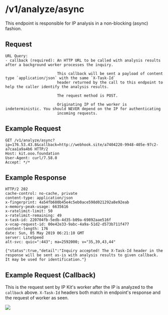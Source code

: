 # /v1/analyze/async
This endpoint is responsible for IP analysis in a non-blocking (async) fashion.

## Request
```
URL Query:
- callback (required): An HTTP URL to be called with analysis results after a background worker processes the inquiry.

                       This callback will be sent a payload of content type `application/json` with the same `X-Task-Id`
                       header returned by the call to this endpoint to help the caller identify the analysis results.
                       
                       The request method is POST.
                       
                       Originating IP of the worker is indeterministic. You should NEVER depend on the IP for authenticating
                       incoming requests.
```

## Example Request
```http
GET /v1/analyze/async?ip=176.53.43.8&callback=http://webhook.site/a7404220-9948-405e-97c2-a7caa1a9a4b6 HTTP/2
Host: kit.ooo.foundation
User-Agent: curl/7.58.0
Accept: */*
```

## Example Response
```http
HTTP/2 202 
cache-control: no-cache, private
content-type: application/json
x-fingerprint: 4a54fb680b45e4c5eb0ace598d021292a8e92eab
x-memory-peak-usage: 6635616
x-ratelimit-limit: 50
x-ratelimit-remaining: 49
x-task-id: 220704fb-5edb-4d35-b09a-69892aae516f
x-vcap-request-id: 00e42e33-9abc-4a9a-51d2-d573b711f477
content-length: 176
date: Sun, 05 May 2019 06:21:10 GMT
server: LiteSpeed
alt-svc: quic=":443"; ma=2592000; v="35,39,43,44"

{"status":true,"detail":"Inquiry accepted! The X-Task-Id header in the response will be sent as-is with analysis results to given callback. It may be used for identification."}
```

## Example Request (Callback)
This is the request sent by IP Kit's worker after the IP is analyzed to the `callback` above.
`X-Task-Id` headers both match in endpoint's response and the request of worker as seen.

![](https://i.snag.gy/VALOoz.jpg)
